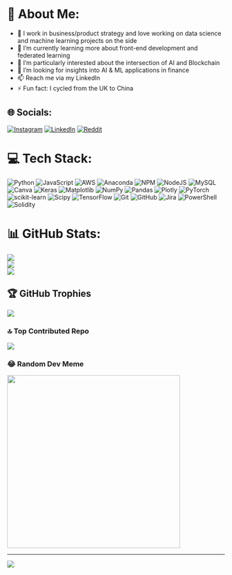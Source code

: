 # 💫 About Me:
- 🔭 I work in business/product strategy and love working on data science and machine learning projects on the side
- 🌱 I’m currently learning more about front-end development and federated learning
- 👯 I’m particularly interested about the intersection of AI and Blockchain
- 🤔 I’m looking for insights into AI & ML applications in finance
- 📫 Reach me via my LinkedIn
- ⚡ Fun fact: I cycled from the UK to China

## 🌐 Socials:
[![Instagram](https://img.shields.io/badge/Instagram-%23E4405F.svg?logo=Instagram&logoColor=white)](https://instagram.com/suni_adventures) [![LinkedIn](https://img.shields.io/badge/LinkedIn-%230077B5.svg?logo=linkedin&logoColor=white)](https://linkedin.com/in/sunilkandola) [![Reddit](https://img.shields.io/badge/Reddit-%23FF4500.svg?logo=Reddit&logoColor=white)](https://reddit.com/user/suni639) 

# 💻 Tech Stack:
![Python](https://img.shields.io/badge/python-3670A0?style=plastic&logo=python&logoColor=ffdd54) ![JavaScript](https://img.shields.io/badge/javascript-%23323330.svg?style=plastic&logo=javascript&logoColor=%23F7DF1E) ![AWS](https://img.shields.io/badge/AWS-%23FF9900.svg?style=plastic&logo=amazon-aws&logoColor=white) ![Anaconda](https://img.shields.io/badge/Anaconda-%2344A833.svg?style=plastic&logo=anaconda&logoColor=white) ![NPM](https://img.shields.io/badge/NPM-%23CB3837.svg?style=plastic&logo=npm&logoColor=white) ![NodeJS](https://img.shields.io/badge/node.js-6DA55F?style=plastic&logo=node.js&logoColor=white) ![MySQL](https://img.shields.io/badge/mysql-4479A1.svg?style=plastic&logo=mysql&logoColor=white) ![Canva](https://img.shields.io/badge/Canva-%2300C4CC.svg?style=plastic&logo=Canva&logoColor=white) ![Keras](https://img.shields.io/badge/Keras-%23D00000.svg?style=plastic&logo=Keras&logoColor=white) ![Matplotlib](https://img.shields.io/badge/Matplotlib-%23ffffff.svg?style=plastic&logo=Matplotlib&logoColor=black) ![NumPy](https://img.shields.io/badge/numpy-%23013243.svg?style=plastic&logo=numpy&logoColor=white) ![Pandas](https://img.shields.io/badge/pandas-%23150458.svg?style=plastic&logo=pandas&logoColor=white) ![Plotly](https://img.shields.io/badge/Plotly-%233F4F75.svg?style=plastic&logo=plotly&logoColor=white) ![PyTorch](https://img.shields.io/badge/PyTorch-%23EE4C2C.svg?style=plastic&logo=PyTorch&logoColor=white) ![scikit-learn](https://img.shields.io/badge/scikit--learn-%23F7931E.svg?style=plastic&logo=scikit-learn&logoColor=white) ![Scipy](https://img.shields.io/badge/SciPy-%230C55A5.svg?style=plastic&logo=scipy&logoColor=%white) ![TensorFlow](https://img.shields.io/badge/TensorFlow-%23FF6F00.svg?style=plastic&logo=TensorFlow&logoColor=white) ![Git](https://img.shields.io/badge/git-%23F05033.svg?style=plastic&logo=git&logoColor=white) ![GitHub](https://img.shields.io/badge/github-%23121011.svg?style=plastic&logo=github&logoColor=white) ![Jira](https://img.shields.io/badge/jira-%230A0FFF.svg?style=plastic&logo=jira&logoColor=white) ![PowerShell](https://img.shields.io/badge/PowerShell-%235391FE.svg?style=plastic&logo=powershell&logoColor=white) ![Solidity](https://img.shields.io/badge/Solidity-%23363636.svg?style=plastic&logo=solidity&logoColor=white)
# 📊 GitHub Stats:
![](https://github-readme-stats.vercel.app/api?username=suni639&theme=dark&hide_border=false&include_all_commits=false&count_private=false)<br/>
![](https://github-readme-streak-stats.herokuapp.com/?user=suni639&theme=dark&hide_border=false)<br/>
![](https://github-readme-stats.vercel.app/api/top-langs/?username=suni639&theme=dark&hide_border=false&include_all_commits=false&count_private=false&layout=compact)

## 🏆 GitHub Trophies
![](https://github-profile-trophy.vercel.app/?username=suni639&theme=alduin&no-frame=false&no-bg=false&margin-w=4)

### 🔝 Top Contributed Repo
![](https://github-contributor-stats.vercel.app/api?username=suni639&limit=5&theme=dark&combine_all_yearly_contributions=true)

### 😂 Random Dev Meme
<img src='https://memer-new.vercel.app/' style="height: 400px;"/>

---
[![](https://visitcount.itsvg.in/api?id=suni639&icon=5&color=0)](https://visitcount.itsvg.in)

<!-- Proudly created with GPRM ( https://gprm.itsvg.in ) -->
